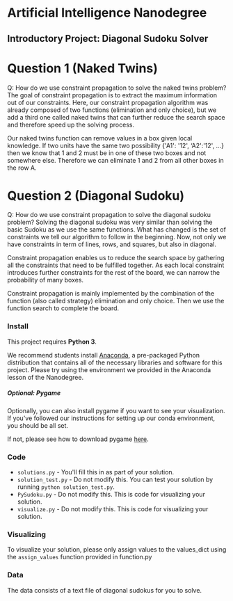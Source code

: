 # Artificial Intelligence Nanodegree
## Introductory Project: Diagonal Sudoku Solver

# Question 1 (Naked Twins)
Q: How do we use constraint propagation to solve the naked twins problem?
The goal of constraint propagation is to extract the maximum information out of our constraints. Here, our constraint propagation algorithm was already composed of two functions (elimination and only choice), but we add a third one called naked twins that can further reduce the search space and therefore speed up the solving process. 

Our naked twins function can remove values in a box given local knowledge. If two units have the same two possibility {'A1': '12', ‘A2':'12', …} then we know that 1 and 2 must be in one of these two boxes and not somewhere else. Therefore we can eliminate 1 and 2 from all other boxes in the row A.

# Question 2 (Diagonal Sudoku)
Q: How do we use constraint propagation to solve the diagonal sudoku problem?
Solving the diagonal sudoku was very similar than solving the basic Sudoku as we use the same functions. What has changed is the set of constraints we tell our algorithm to follow in the beginning. Now, not only we have constraints in term of lines, rows, and squares, but also in diagonal. 

Constraint propagation enables us to reduce the search space by gathering all the constraints that need to be fulfilled together. As each local constraint introduces further constraints for the rest of the board, we can narrow the probability of many boxes. 

Constraint propagation is mainly implemented by the combination of the function (also called strategy) elimination and only choice. Then we use the function search to complete the board. 


### Install

This project requires **Python 3**.

We recommend students install [Anaconda](https://www.continuum.io/downloads), a pre-packaged Python distribution that contains all of the necessary libraries and software for this project. 
Please try using the environment we provided in the Anaconda lesson of the Nanodegree.

##### Optional: Pygame

Optionally, you can also install pygame if you want to see your visualization. If you've followed our instructions for setting up our conda environment, you should be all set.

If not, please see how to download pygame [here](http://www.pygame.org/download.shtml).

### Code

* `solutions.py` - You'll fill this in as part of your solution.
* `solution_test.py` - Do not modify this. You can test your solution by running `python solution_test.py`.
* `PySudoku.py` - Do not modify this. This is code for visualizing your solution.
* `visualize.py` - Do not modify this. This is code for visualizing your solution.

### Visualizing

To visualize your solution, please only assign values to the values_dict using the ```assign_values``` function provided in function.py

### Data

The data consists of a text file of diagonal sudokus for you to solve.
